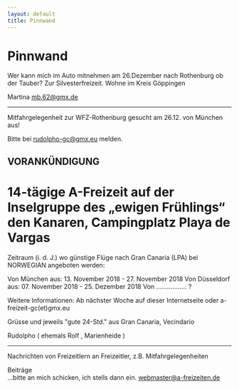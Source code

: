 ```yaml
---
layout: default
title: Pinnwand
---
```

# Pinnwand

Wer kann mich im Auto mitnehmen
am 26.Dezember nach Rothenburg ob der Tauber?
Zur Silvesterfreizeit.
Wohne im Kreis Göppingen

Martina
<mb.62@gmx.de>

-------------------------------------------------------------------------------

Mitfahrgelegenheit zur WFZ-Rothenburg gesucht am 26.12. von München aus!

Bitte bei 
<rudolpho-gc@gmx.eu> melden.

## VORANKÜNDIGUNG
 
# 14-tägige A-Freizeit auf der Inselgruppe des „ewigen Frühlings“ den Kanaren, Campingplatz Playa de Vargas
 
Zeitraum (i. d. J.) wo günstige Flüge nach Gran Canaria (LPA) bei NORWEGIAN angeboten werden:
 
Von München aus:     13. November 2018 - 27. November 2018
Von Düsseldorf aus:   07. November 2018 - 25. Dezember 2018
Von ................. ?
 
Weitere Informationen:  Ab nächster Woche auf dieser Internetseite oder a-freizeit-gc(et)gmx.eu
 
 
Grüsse und jeweils "gute 24-Std." aus Gran Canaria, Vecindario
 
Rudolpho  ( ehemals Rolf , Marienheide ) 

--------------------------------------------------------------------

Nachrichten von Freizeitlern an Freizeitler, z.B.
Mitfahrgelegenheiten

Beiträge<br>
...bitte an mich schicken, ich stells dann ein.
<webmaster@a-freizeiten.de>

